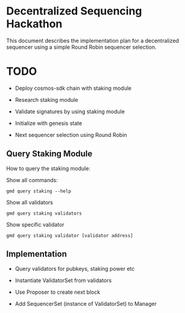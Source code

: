 Decentralized Sequencing Hackathon
==================================


This document describes the implementation plan for a decentralized sequencer
using a simple Round Robin sequencer selection.

TODO
====

* Deploy cosmos-sdk chain with staking module

* Research staking module

* Validate signatures by using staking module

* Initialize with genesis state

* Next sequencer selection using Round Robin

## Query Staking Module
How to query the staking module:

Show all commands:
```
gmd query staking --help
```
Show all validators
```
gmd query staking validators
```
Show specific validator
```
gmd query staking validator [validator address]
```

## Implementation

* Query validators for pubkeys, staking power etc

* Instantiate ValidatorSet from validators

* Use Proposer to create next block

* Add SequencerSet (instance of ValidatorSet) to Manager
